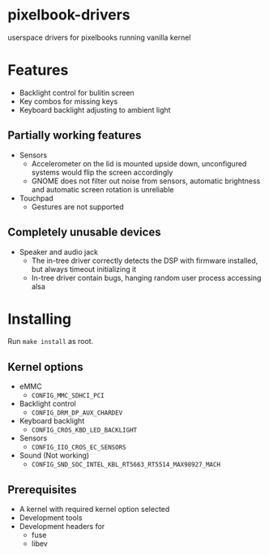 # pixelbook-drivers
userspace drivers for pixelbooks running vanilla kernel

# Features

 * Backlight control for bulitin screen
 * Key combos for missing keys
 * Keyboard backlight adjusting to ambient light

## Partially working features

 * Sensors
   - Accelerometer on the lid is mounted upside down, unconfigured systems would flip the screen accordingly
   - GNOME does not filter out noise from sensors, automatic brightness and automatic screen rotation is unreliable
 * Touchpad
   - Gestures are not supported

## Completely unusable devices

 * Speaker and audio jack
   - The in-tree driver correctly detects the DSP with firmware installed, but always timeout initializing it
   - In-tree driver contain bugs, hanging random user process accessing alsa

# Installing

Run `make install` as root.

## Kernel options

 * eMMC
   - `CONFIG_MMC_SDHCI_PCI`
 * Backlight control
   - `CONFIG_DRM_DP_AUX_CHARDEV`
 * Keyboard backlight
   - `CONFIG_CROS_KBD_LED_BACKLIGHT`
 * Sensors
   - `CONFIG_IIO_CROS_EC_SENSORS`
 * Sound (Not working)
   - `CONFIG_SND_SOC_INTEL_KBL_RT5663_RT5514_MAX98927_MACH`

## Prerequisites

 * A kernel with required kernel option selected
 * Development tools
 * Development headers for
   - fuse
   - libev
